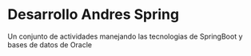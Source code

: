# Desarrollo Andres Spring
 Un conjunto de actividades manejando las tecnologias de SpringBoot y bases de datos de Oracle
